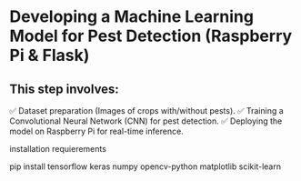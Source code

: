 
 # Developing a Machine Learning Model for Pest Detection (Raspberry Pi & Flask)
## This step involves:

✅ Dataset preparation (Images of crops with/without pests).
✅ Training a Convolutional Neural Network (CNN) for pest detection.
✅ Deploying the model on Raspberry Pi for real-time inference.




installation requierements

pip install tensorflow keras numpy opencv-python matplotlib scikit-learn
